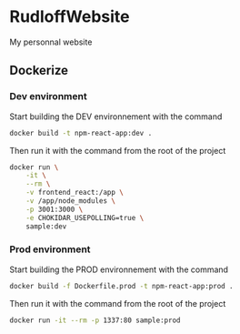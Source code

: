 # RudloffWebsite
My personnal website

## Dockerize
### Dev environment
Start building the DEV environnement with the command 
``` bash
docker build -t npm-react-app:dev .
```
Then run it with the command from the root of the project
``` bash
docker run \
    -it \
    --rm \
    -v frontend_react:/app \
    -v /app/node_modules \
    -p 3001:3000 \
    -e CHOKIDAR_USEPOLLING=true \
    sample:dev
```
### Prod environment
Start building the PROD environnement with the command 
``` bash
docker build -f Dockerfile.prod -t npm-react-app:prod .
```
Then run it with the command from the root of the project
``` bash
docker run -it --rm -p 1337:80 sample:prod
```

